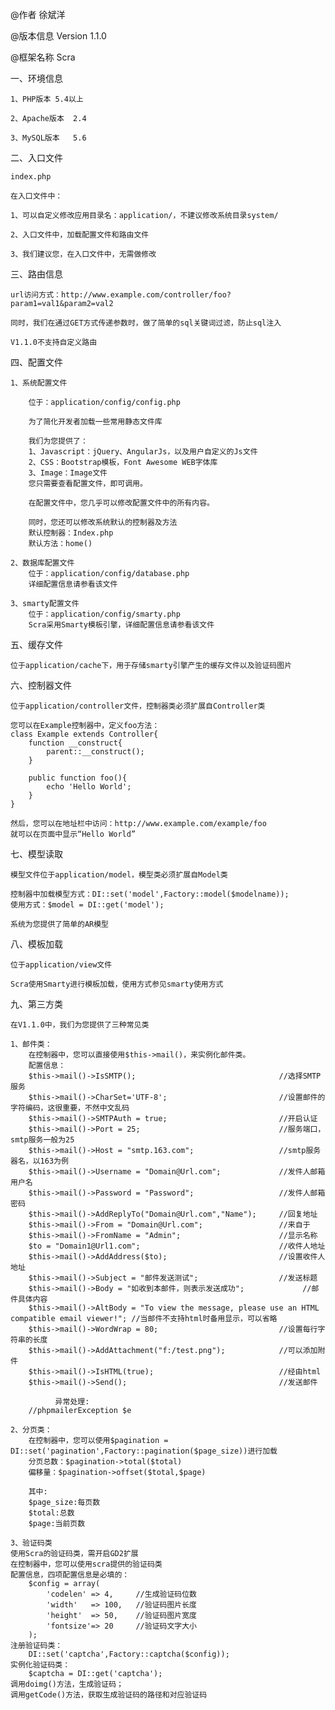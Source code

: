 @作者		徐斌洋

@版本信息		Version 1.1.0

@框架名称		Scra

一、环境信息

	1、PHP版本	5.4以上
	
	2、Apache版本	2.4
	
	3、MySQL版本	5.6

二、入口文件

	index.php
	
	在入口文件中：
	
	1、可以自定义修改应用目录名：application/，不建议修改系统目录system/
	
	2、入口文件中，加载配置文件和路由文件
	
	3、我们建议您，在入口文件中，无需做修改
	
	
三、路由信息

	url访问方式：http://www.example.com/controller/foo?param1=val1&param2=val2
	
	同时，我们在通过GET方式传递参数时，做了简单的sql关键词过滤，防止sql注入
	
	V1.1.0不支持自定义路由

四、配置文件

	1、系统配置文件
	
		位于：application/config/config.php
		
		为了简化开发者加载一些常用静态文件库
	
		我们为您提供了：
		1、Javascript：jQuery、AngularJs，以及用户自定义的Js文件
		2、CSS：Bootstrap模板，Font Awesome WEB字体库
		3、Image：Image文件
		您只需要查看配置文件，即可调用。
		
		在配置文件中，您几乎可以修改配置文件中的所有内容。
		
		同时，您还可以修改系统默认的控制器及方法
		默认控制器：Index.php	
		默认方法：home()
		
	2、数据库配置文件
		位于：application/config/database.php
		详细配置信息请参看该文件
		
	3、smarty配置文件
		位于：application/config/smarty.php
		Scra采用Smarty模板引擎，详细配置信息请参看该文件
		
五、缓存文件

	位于application/cache下，用于存储smarty引擎产生的缓存文件以及验证码图片
	
六、控制器文件

	位于application/controller文件，控制器类必须扩展自Controller类
	
	您可以在Example控制器中，定义foo方法：
	class Example extends Controller{
		function __construct{
			parent::__construct();
		}
		
		public function foo(){
			echo 'Hello World';
		}
	}
	
	然后，您可以在地址栏中访问：http://www.example.com/example/foo
	就可以在页面中显示“Hello World”
	
七、模型读取

	模型文件位于application/model，模型类必须扩展自Model类
	
	控制器中加载模型方式：DI::set('model',Factory::model($modelname));
	使用方式：$model = DI::get('model');
	
	系统为您提供了简单的AR模型
	
八、模板加载

	位于application/view文件
	
	Scra使用Smarty进行模板加载，使用方式参见smarty使用方式
	
九、第三方类

	在V1.1.0中，我们为您提供了三种常见类
	
	1、邮件类：
		在控制器中，您可以直接使用$this->mail()，来实例化邮件类。
		配置信息：
	    $this->mail()->IsSMTP(); 								//选择SMTP服务
	    $this->mail()->CharSet='UTF-8'; 						//设置邮件的字符编码，这很重要，不然中文乱码 
	    $this->mail()->SMTPAuth = true; 						//开启认证 
	    $this->mail()->Port = 25; 								//服务端口，smtp服务一般为25
	    $this->mail()->Host = "smtp.163.com"; 					//smtp服务器名，以163为例
	    $this->mail()->Username = "Domain@Url.com"; 			//发件人邮箱用户名
	    $this->mail()->Password = "Password";	 				//发件人邮箱密码
	    $this->mail()->AddReplyTo("Domain@Url.com","Name");		//回复地址 
	    $this->mail()->From = "Domain@Url.com"; 				//来自于
	    $this->mail()->FromName = "Admin"; 						//显示名称
	    $to = "Domain1@Url1.com"; 								//收件人地址
	    $this->mail()->AddAddress($to); 						//设置收件人地址
	    $this->mail()->Subject = "邮件发送测试"; 					//发送标题
	    $this->mail()->Body = "如收到本邮件，则表示发送成功"; 			//邮件具体内容
	    $this->mail()->AltBody = "To view the message, please use an HTML compatible email viewer!"; //当邮件不支持html时备用显示，可以省略 
	    $this->mail()->WordWrap = 80; 							//设置每行字符串的长度 
	    $this->mail()->AddAttachment("f:/test.png"); 			//可以添加附件 
	    $this->mail()->IsHTML(true); 							//经由html
	    $this->mail()->Send(); 									//发送邮件
	          
	          异常处理:
		//phpmailerException $e 
	
	2、分页类：
		在控制器中，您可以使用$pagination = DI::set('pagination',Factory::pagination($page_size))进行加载
		分页总数：$pagination->total($total)
		偏移量：$pagination->offset($total,$page)
		
		其中:
		$page_size:每页数
		$total:总数
		$page:当前页数
		
	3、验证码类
	使用Scra的验证码类，需开启GD2扩展
	在控制器中，您可以使用scra提供的验证码类
	配置信息，四项配置信息是必填的：
		$config = array(
			'codelen' => 4,		//生成验证码位数
			'width'	  => 100,	//验证码图片长度
			'height'  => 50,	//验证码图片宽度
			'fontsize'=> 20		//验证码文字大小
		);
	注册验证码类：
		DI::set('captcha',Factory::captcha($config));
	实例化验证码类：
		$captcha = DI::get('captcha');
	调用doimg()方法，生成验证码；
	调用getCode()方法，获取生成验证码的路径和对应验证码